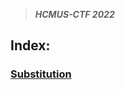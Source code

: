>***HCMUS-CTF 2022***


## **Index:**
### [Substitution](https://github.com/saraka1412/Write-up/tree/main/HCMUS-CTF%202022/Substitution)
